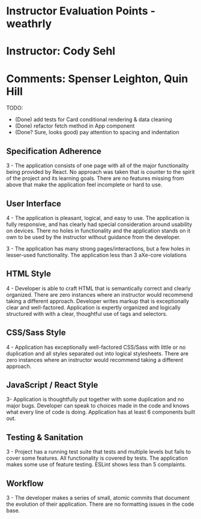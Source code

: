 # Instructor Evaluation Points - weathrly
# Instructor: Cody Sehl
# Comments: Spenser Leighton, Quin Hill

TODO:

- (Done) add tests for Card conditional rendering & data cleaning
- (Done) refactor fetch method in App component
- (Done? Sure, looks good) pay attention to spacing and indentation

## Specification Adherence

3 - The application consists of one page with all of the major functionality being provided by React. No approach was taken that is counter to the spirit of the project and its learning goals. There are no features missing from above that make the application feel incomplete or hard to use.

## User Interface

4 - The application is pleasant, logical, and easy to use. The application is fully responsive, and has clearly had special consideration around usability on devices. There no holes in functionality and the application stands on it own to be used by the instructor without guidance from the developer.

3 - The application has many strong pages/interactions, but a few holes in lesser-used functionality. The application less than 3 aXe-core violations


## HTML Style

4 - Developer is able to craft HTML that is semantically correct and clearly organized. There are zero instances where an instructor would recommend taking a different approach. Developer writes markup that is exceptionally clear and well-factored. Application is expertly organized and logically structured with with a clear, thoughtful use of tags and selectors.


## CSS/Sass Style

4 - Application has exceptionally well-factored CSS/Sass with little or no duplication and all styles separated out into logical stylesheets. There are zero instances where an instructor would recommend taking a different approach.


## JavaScript / React Style

3- Application is thoughtfully put together with some duplication and no major bugs. Developer can speak to choices made in the code and knows what every line of code is doing. Application has at least 6 components built out.

## Testing & Sanitation

3 - Project has a running test suite that tests and multiple levels but fails to cover some features. All functionality is covered by tests. The application makes some use of feature testing. ESLint shows less than 5 complaints.

## Workflow

3 - The developer makes a series of small, atomic commits that document the evolution of their application. There are no formatting issues in the code base.
